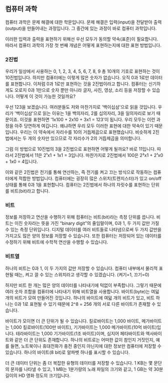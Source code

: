 ## 컴퓨터 과학

컴퓨터 과학은 문제 해결에 대한 학문입니다.
문제 해결은 입력(input)을 전달받아 출력(output)을 만들어내는 과정입니다.
그 중간에 있는 과정이 바로 컴퓨터 과학입니다. 

이러한 입력과 출력을 표현하기 위해선 우선 모두가 동의할 약속(표준)이 필요합니다.
따라서 컴퓨터 과학의 가장 첫 번째 개념은 어떻게 표현하는지에 대한 표현 방법입니다.


### 2진법

우리가 일상에서 사용하는 0, 1, 2, 3, 4, 5, 6, 7, 8, 9 총 10개의 기호로 표현하는 것이 10진법입니다.
하지만 컴퓨터에는 이렇게 많은 숫자가 없습니다. 오직 0과 1로만 데이터를 표현합니다.
이처럼 0과 1로만 표현하는 것을 2진법이라고 합니다.
컴퓨터는 신기하게도 오로지 0과 1만으로 숫자 뿐만 아니라 글자, 사진, 영상, 소리 등을 저장할 수 있습니다.
어떻게 이 것이 가능한 것일까요?

우선 123을 보겠습니다. 여러분들도 저와 마찬가지로 '백이십삼'으로 읽을 것입니다.
우리가 '백이십삼'으로 읽는 이유는 1을 백의자리, 2를 십의자리, 3을 일의자리로 보기 때문이죠.
이것을 표현하면 '1x100 + 2x10 + 3x1 = 123'이 됩니다.
우리 모두는 이런 과정을 아주 당연하게 여깁니다.
왜냐하면 우리 모두 이러한 표현에 대한 약속이 있기 때문입니다.
우리는 이 약속에서 자리수를 10의 거듭제곱으로 표현했습니다.
비슷하게 2진법에서는 두 개의 숫자만 있으므로 각 자리수가 2의 거듭제곱을 의미합니다.


그럼 이 방법으로 10진법의 3을 2진법으로 표현하면 어떻게 될까요?
바로 11입니다.
따라서 2진법에서 11은 2¹x1 + 1x1 = 3입니다.
마찬가지로 2진법에서 100은 2²x1 + 2¹x0 + 1x0 = 4입니다.

이와 같은 2진법은 전기를 통해 연산하는, 즉 전기를 켜고 끄는 방식으로 작동하는 컴퓨터에게 적합한 방법입니다.
컴퓨터에는 굉장히 많은 스위치(트렌지스터)가 있고 on/off 상태를 통해 0과 1을 표현합니다.
컴퓨터는 2진법에서 하나의 자릿수를 표현하는 단위를 비트(bit)라고 합니다.


### 비트

정보를 저장하고 연산을 수행하기 위해 컴퓨터는 비트(bit)라는 측정 단위를 씁니다. 
비트는 이진 숫자라는 뜻을 가진 “binary digit”의 줄임말이며, 0과 1, 두 가지 값만 가질 수 있는 측정 단위입니다. 
디지털 데이터를 여러 비트들로 나타냄으로써 두 가지 값만을 가지고도 많은 양의 정보를 저장할 수 있습니다. 
또한 컴퓨터는 저장되어 있는 데이터를 수정하기 위해 비트에 수학적 연산을 수행할 수 있습니다.


### 비트열

하나의 비트는 0과 1, 이 두 가지의 값만 저장할 수 있습니다. 
컴퓨터 내부에서 물리적 표현될 때는, 켜고 끌 수 있는 스위치라고 생각할 수 있겠습니다. (켜기=1, 끄기=0)

하지만 비트 한 개는 많은 양의 데이터를 나타내기에 턱없이 부족합니다. 그렇기 때문에 여러 숫자 조합을 컴퓨터에 나타내기 위해 비트열을 사용합니다. 
바이트(byte)는 여덟 개의 비트가 모여 만들어진 것입니다. 
하나의 바이트에 여덟 개의 비트가 있고, 비트 하나는 0과 1로 표현될 수 있기 때문에 2^8 = 256 개의 서로 다른 바이트가 존재할 수 있습니다.

바이트가 모이면 더 큰 단위가 될 수 있습니다. 킬로바이트는 1,000 바이트, 메가바이트는 1,000 킬로바이트(100만 바이트), 기가바이트는 1,000 메가바이트(10억 바이트)입니다. 
테라바이트는 1,000 기가바이트(1조 바이트)이며, 심지어 페타바이트와 엑사바이트와 같은 더 큰 단위도 존재합니다.
하나의 비트로는 어떠한 값이 참인지 거짓인지, 예를 들면, 노트북이나 휴대전화가 충전 중인지 아닌지에 대한 정보만 컴퓨터에 저장할 수 있습니다. 하나의 바이트(8 bit)로 알파벳 하나를 표시할 수 있습니다.

더 큰 데이터 단위는 좀 더 복잡한 유형의 데이터를 저장할 수 있습니다. 1 KB는 몇 문단의 문자를 나타낼 수 있고, 1 MB는 1분가량의 노래 파일의 크기와 같고, 1 GB는 약 30분 길이의 HD 영화 정도의 크기입니다.

